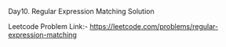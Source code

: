 
Day10. Regular Expression Matching Solution




Leetcode Problem Link:- https://leetcode.com/problems/regular-expression-matching
